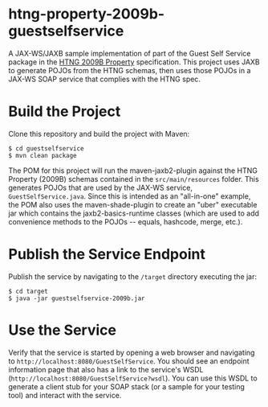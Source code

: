 htng-property-2009b-guestselfservice
=

A JAX-WS/JAXB sample implementation of part of the Guest Self Service package in the [HTNG 2009B Property](http://collaboration.htng.org/specs/) specification.  This project uses JAXB to generate POJOs from the HTNG schemas, then uses those POJOs in a JAX-WS SOAP service that complies with the HTNG spec.

Build the Project
=
Clone this repository and build the project with Maven:
```
$ cd guestselfservice
$ mvn clean package
```
The POM for this project will run the maven-jaxb2-plugin against the HTNG Property (2009B) schemas contained in the ```src/main/resources``` folder.  This generates POJOs that are used by the JAX-WS service, ```GuestSelfService.java```.  Since this is intended as an "all-in-one" example, the POM also uses the maven-shade-plugin to create an "uber" executable jar which contains the jaxb2-basics-runtime classes (which are used to add convenience methods to the POJOs -- equals, hashcode, merge, etc.). 

Publish the Service Endpoint
=
Publish the service by navigating to the ```/target``` directory executing the jar:
```
$ cd target
$ java -jar guestselfservice-2009b.jar
```

Use the Service
=
Verify that the service is started by opening a web browser and navigating to ```http://localhost:8080/GuestSelfService```.  You should see an endpoint information page that also has a link to the service's WSDL (```http://localhost:8080/GuestSelfService?wsdl```).  You can use this WSDL to generate a client stub for your SOAP stack (or a sample for your testing tool) and interact with the service.